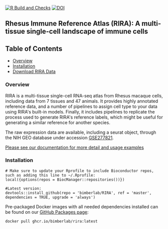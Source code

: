 [![R Build and Checks](https://github.com/bimberlab/RIRA/actions/workflows/R-CMD-check.yaml/badge.svg)](https://github.com/bimberlab/RIRA/actions/workflows/R-CMD-check.yaml)
[![DOI](https://zenodo.org/badge/DOI/10.5281/zenodo.14976335.svg)](https://doi.org/10.5281/zenodo.14976335)

## Rhesus Immune Reference Atlas (RIRA): A multi-tissue single-cell landscape of immune cells

## Table of Contents
* [Overview](#overview)
* [Installation](#installation)
* [Download RIRA Data](https://bimberlab.github.io/RIRA/articles/GetRira.html)


### <a name = "overview">Overview</a>

RIRA is a multi-tissue single-cell RNA-seq atlas from Rhesus macaque cells, including data from 7 tissues and 47 animals. 
It provides highly annotated reference data, and a number of pipelines to assign cell type to your data using RIRA's built-in models.
Finally, it includes pipelines to replicate the process used to generate RIRA's reference labels, which might be useful for generating a similar reference for another species.      

The raw expression data are available, including a seurat object, through the NIH GEO database under accession [GSE277821](https://www.ncbi.nlm.nih.gov/geo/query/acc.cgi?acc=GSE277821).

[Please see our documentation for more detail and usage examples](https://bimberlab.github.io/RIRA/)


### <a name="installation">Installation</a>
```
# Make sure to update your Rprofile to include Bioconductor repos, such as adding this line to ~/.Rprofile:
local({options(repos = BiocManager::repositories())})

#Latest version:
devtools::install_github(repo = 'bimberlab/RIRA', ref = 'master', dependencies = TRUE, upgrade = 'always')
```

Pre-packaged Docker images with all needed dependencies installed can be found on our [GitHub Packages page](https://github.com/orgs/bimberlab/RIRA/pkgs/container/rira):

```
docker pull ghcr.io/bimberlab/rira:latest
```
